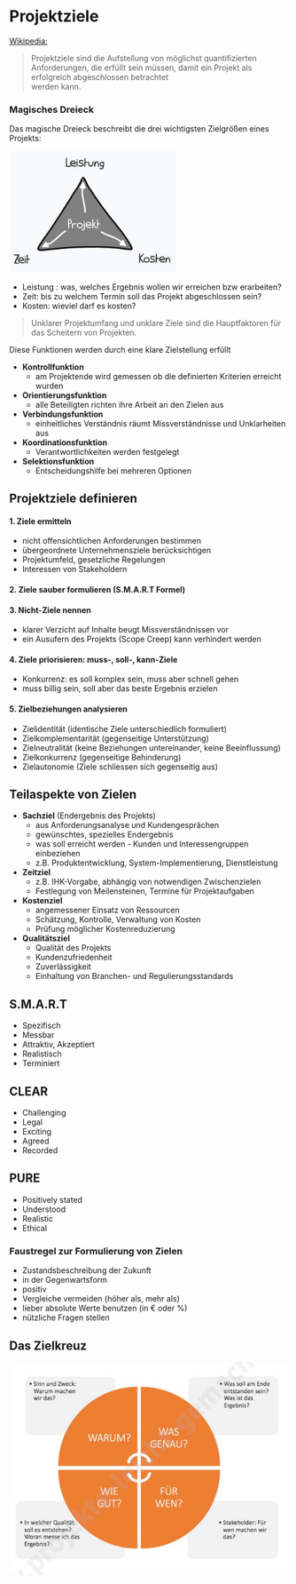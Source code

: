 # Projektziele

[Wikipedia:](https://de.wikipedia.org/wiki/Projektziel)
> Projektziele sind die Aufstellung von möglichst quantifizierten Anforderungen,
> die erfüllt sein müssen, damit ein Projekt als erfolgreich abgeschlossen betrachtet  
> werden kann.

### Magisches Dreieck

Das magische Dreieck beschreibt die drei wichtigsten Zielgrößen eines Projekts:

<img src="../images/Projektmanagement/07_magisches_dreieck.png" width="300">

- Leistung : was, welches Ergebnis wollen wir erreichen bzw erarbeiten?
- Zeit: bis zu welchem Termin soll das Projekt abgeschlossen sein?
- Kosten: wieviel darf es kosten?

> Unklarer Projektumfang und unklare Ziele sind die Hauptfaktoren für  
> das Scheitern von Projekten.

Diese Funktionen werden durch eine klare Zielstellung erfüllt
- **Kontrollfunktion**
    - am Projektende wird gemessen ob die definierten Kriterien erreicht wurden
- **Orientierungsfunktion**
    - alle Beteiligten richten ihre Arbeit an den Zielen aus
- **Verbindungsfunktion**
    - einheitliches Verständnis räumt Missverständnisse und Unklarheiten aus
- **Koordinationsfunktion**
    - Verantwortlichkeiten werden festgelegt
- **Selektionsfunktion**
    - Entscheidungshilfe bei mehreren Optionen

## Projektziele definieren
#### 1. Ziele ermitteln
- nicht offensichtlichen Anforderungen bestimmen
- übergeordnete Unternehmensziele berücksichtigen
- Projektumfeld, gesetzliche Regelungen
- Interessen von Stakeholdern
#### 2. Ziele sauber formulieren (S.M.A.R.T Formel)
#### 3. Nicht-Ziele nennen
- klarer Verzicht auf Inhalte beugt Missverständnissen vor
- ein Ausufern des Projekts (Scope Creep) kann verhindert werden
#### 4. Ziele priorisieren: **muss-, soll-, kann-Ziele**
-  Konkurrenz: es soll komplex sein, muss aber schnell gehen
- muss billig sein, soll aber das beste Ergebnis erzielen
#### 5. Zielbeziehungen analysieren
-  Zielidentität (identische Ziele unterschiedlich formuliert)
- Zielkomplementarität (gegenseitige Unterstützung)
- Zielneutralität (keine Beziehungen untereinander, keine Beeinflussung)
- Zielkonkurrenz (gegenseitige Behinderung)
- Zielautonomie (Ziele schliessen sich gegenseitig aus)

## Teilaspekte von Zielen

- **Sachziel** (Endergebnis des Projekts)
    - aus Anforderungsanalyse und Kundengesprächen
    - gewünschtes, spezielles Endergebnis
    - was soll erreicht werden - Kunden und Interessengruppen einbeziehen
    - z.B. Produktentwicklung, System-Implementierung, Dienstleistung
- **Zeitziel**
    - z.B. IHK-Vorgabe, abhängig von notwendigen Zwischenzielen
    - Festlegung von Meilensteinen, Termine für Projektaufgaben
- **Kostenziel**
    - angemessener Einsatz von Ressourcen
    - Schätzung, Kontrolle, Verwaltung von Kosten
    - Prüfung möglicher Kostenreduzierung
- **Qualitätsziel**
    - Qualität des Projekts
    - Kundenzufriedenheit
    - Zuverlässigkeit
    - Einhaltung von Branchen- und Regulierungsstandards


## S.M.A.R.T

- Spezifisch
- Messbar
- Attraktiv, Akzeptiert
- Realistisch
- Terminiert

## CLEAR
- Challenging
- Legal
- Exciting
- Agreed
- Recorded

## PURE
- Positively stated
- Understood
- Realistic
- Ethical

### Faustregel zur Formulierung von Zielen
- Zustandsbeschreibung der Zukunft
- in der Gegenwartsform
- positiv
- Vergleiche vermeiden (höher als, mehr als)
- lieber absolute Werte benutzen (in € oder %)
- nützliche Fragen stellen

## Das Zielkreuz
<img src="../images/Projektmanagement/08_zielkreuz.png" width="600">
